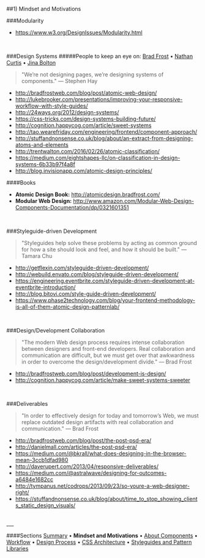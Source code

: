 ##1) Mindset and Motivations

###Modularity
- https://www.w3.org/DesignIssues/Modularity.html


<br/>


###Design Systems
#####People to keep an eye on: [Brad Frost](http://bradfrost.com/) • [Nathan Curtis](http://www.eightshapes.com/nathan-curtis.html) • [Jina Bolton](http://jina.me/)

> "We’re not designing pages, we’re designing systems of components." — Stephen Hay  

- http://bradfrostweb.com/blog/post/atomic-web-design/
- http://lukebrooker.com/presentations/improving-your-responsive-workflow-with-style-guides/
- http://24ways.org/2012/design-systems/
- https://css-tricks.com/design-systems-building-future/
- http://cognition.happycog.com/article/sweet-systems
- http://tao.wearefriday.com/engineering/frontend/component-approach/
- http://stuffandnonsense.co.uk/blog/about/an-extract-from-designing-atoms-and-elements
- http://trentwalton.com/2016/02/26/atomic-classification/
- https://medium.com/eightshapes-llc/on-classification-in-design-systems-6b33b97f4a8f
- http://blog.invisionapp.com/atomic-design-principles/

####Books
- **Atomic Design Book:** http://atomicdesign.bradfrost.com/
- **Modular Web Design:** http://www.amazon.com/Modular-Web-Design-Components-Documentation/dp/0321601351


<br/>


###Styleguide-driven Development
> "Styleguides help solve these problems by acting as common ground for how a site should look and feel, and how it should be built." — Tamara Chu  

- http://getflexin.com/styleguide-driven-development/
- http://webuild.envato.com/blog/styleguide-driven-development/
- https://engineering.eventbrite.com/styleguide-driven-development-at-eventbrite-introduction/
- http://blog.bitovi.com/style-guide-driven-development/
- https://www.phase2technology.com/blog/your-frontend-methodology-is-all-of-them-atomic-design-patternlab/


</br>


###Design/Development Collaboration
> "The modern Web design process requires intense collaboration between designers and front-end developers. Real collaboration and communication are difficult, but we must get over that awkwardness in order to overcome the design/development divide." — Brad Frost  

- http://bradfrostweb.com/blog/post/development-is-design/
- http://cognition.happycog.com/article/make-sweet-systems-sweeter


</br>


###Deliverables
> "In order to effectively design for today and tomorrow’s Web, we must replace outdated design artifacts with real collaboration and communication." — Brad Frost  

- http://bradfrostweb.com/blog/post/the-post-psd-era/
- http://danielmall.com/articles/the-post-psd-era/
- https://medium.com/@bkrall/what-does-designing-in-the-browser-mean-3ccb1dfad980
- http://daverupert.com/2013/04/responsive-deliverables/
- https://medium.com/@astralwave/designing-for-outcomes-a6484e1682cc
- http://tympanus.net/codrops/2013/09/23/so-youre-a-web-designer-right/
- https://stuffandnonsense.co.uk/blog/about/time_to_stop_showing_clients_static_design_visuals/

<br/>
___

####Sections
[Summary](README.md) • **Mindset and Motivations** • [About Components](about-components.md) • [Workflow](workflow.md) • [Design Process](design-process.md) • [CSS Architecture](css-architecture.md) • [Styleguides and Pattern Libraries](styleguides-and-pattern-libraries.md)
